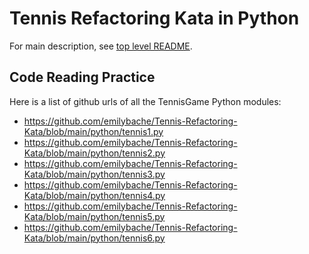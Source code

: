 # Tennis Refactoring Kata in Python

For main description, see [top level README](../README.md).

## Code Reading Practice
Here is a list of github urls of all the TennisGame Python modules:

* https://github.com/emilybache/Tennis-Refactoring-Kata/blob/main/python/tennis1.py
* https://github.com/emilybache/Tennis-Refactoring-Kata/blob/main/python/tennis2.py
* https://github.com/emilybache/Tennis-Refactoring-Kata/blob/main/python/tennis3.py
* https://github.com/emilybache/Tennis-Refactoring-Kata/blob/main/python/tennis4.py
* https://github.com/emilybache/Tennis-Refactoring-Kata/blob/main/python/tennis5.py
* https://github.com/emilybache/Tennis-Refactoring-Kata/blob/main/python/tennis6.py
